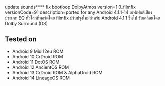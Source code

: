 update sounds****
fix bootloop
DolbyAtmos
version=1.0_filmfix
versionCode=91
description=ported  for any Android 4.1.1-14
เอฟเฟกต์เสียงประเภท EQ ทั่วโลกที่พอร์ตโดย filmfix ปรับปรุงใหม่สำหรับ Android 4.1.1 ขึ้นไป ขับเคลื่อนโดย Dolby Surround (DS)
## Tested on
- Android 9 Miui12eu ROM
- Android 10 CrDroid ROM
- Android 11 DotOS ROM
- Android 12 AncientOS ROM
- Android 13 CrDroid ROM & AlphaDroid ROM
- Android 14 LineageOS ROM
